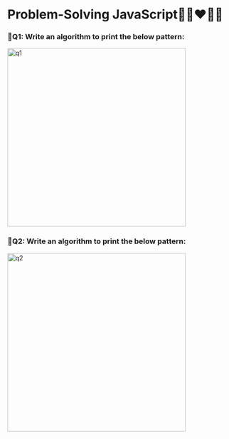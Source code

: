 # Problem-Solving JavaScript🧠👀❤️🙅‍♀️
<h3>📌Q1: Write an algorithm to print the below pattern:</h2>
<img width="401" alt="q1" src="https://github.com/mriana9/Problem-Solving/assets/91687711/b2df756c-7ff3-43e5-b604-cb2043cc1213">

<h3>📌Q2: Write an algorithm to print the below pattern:</h2>
<img width="401" alt="q2" src="https://github.com/mriana9/Problem-Solving/assets/91687711/3cd35526-4467-48ec-bea4-d3ab50eb6ce3">
